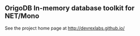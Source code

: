 ## OrigoDB In-memory database toolkit for NET/Mono
See the project home page at http://devrexlabs.github.io/
